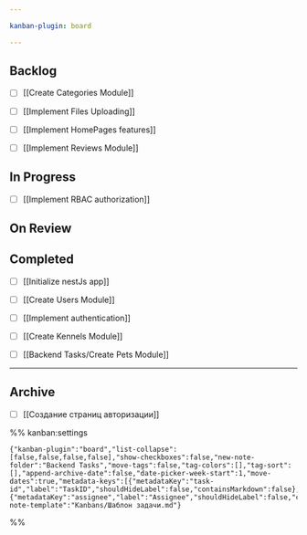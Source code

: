 ```yaml
---

kanban-plugin: board

---
```


## Backlog

- [ ] [[Create Categories Module]]
- [ ] [[Implement Files Uploading]]
- [ ] [[Implement HomePages features]]
- [ ] [[Implement Reviews Module]]


## In Progress

- [ ] [[Implement RBAC authorization]]


## On Review



## Completed

- [ ] [[Initialize nestJs app]]
- [ ] [[Create Users Module]]
- [ ] [[Implement authentication]]
- [ ] [[Create Kennels Module]]
- [ ] [[Backend Tasks/Create Pets Module]]


***

## Archive

- [ ] [[Создание страниц авторизации]]

%% kanban:settings
```
{"kanban-plugin":"board","list-collapse":[false,false,false,false],"show-checkboxes":false,"new-note-folder":"Backend Tasks","move-tags":false,"tag-colors":[],"tag-sort":[],"append-archive-date":false,"date-picker-week-start":1,"move-dates":true,"metadata-keys":[{"metadataKey":"task-id","label":"TaskID","shouldHideLabel":false,"containsMarkdown":false},{"metadataKey":"assignee","label":"Assignee","shouldHideLabel":false,"containsMarkdown":false}],"new-note-template":"Kanbans/Шаблон задачи.md"}
```
%%